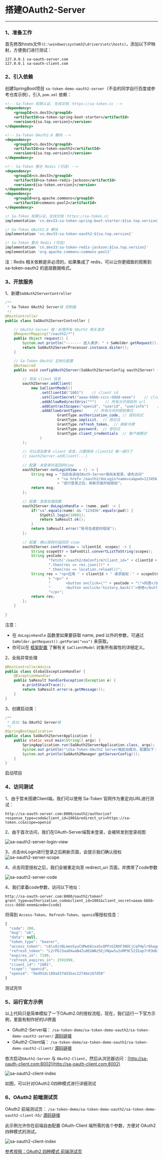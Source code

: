 # 搭建OAuth2-Server

--- 

### 1、准备工作 
首先修改hosts文件`(C:\windows\system32\drivers\etc\hosts)`，添加以下IP映射，方便我们进行测试：
``` url
127.0.0.1 sa-oauth-server.com
127.0.0.1 sa-oauth-client.com
```


### 2、引入依赖 
创建SpringBoot项目 `sa-token-demo-oauth2-server`（不会的同学自行百度或参考仓库示例），引入 `pom.xml` 依赖：

<!---------------------------- tabs:start ---------------------------->
<!-------- tab:Maven 方式 -------->
``` xml
<!-- Sa-Token 权限认证, 在线文档：https://sa-token.cc -->
<dependency>
	<groupId>cn.dev33</groupId>
	<artifactId>sa-token-spring-boot-starter</artifactId>
	<version>${sa.top.version}</version>
</dependency>

<!-- Sa-Token OAuth2.0 模块 -->
<dependency>
	<groupId>cn.dev33</groupId>
	<artifactId>sa-token-oauth2</artifactId>
	<version>${sa.top.version}</version>
</dependency>

<!-- Sa-Token 整合 Redis (可选) -->
<dependency>
	<groupId>cn.dev33</groupId>
	<artifactId>sa-token-redis-jackson</artifactId>
	<version>${sa-token.version}</version>
</dependency>
<dependency>
	<groupId>org.apache.commons</groupId>
	<artifactId>commons-pool2</artifactId>
</dependency>
```
<!-------- tab:Gradle 方式 -------->
``` gradle
// Sa-Token 权限认证，在线文档：https://sa-token.cc
implementation 'cn.dev33:sa-token-spring-boot-starter:${sa.top.version}'

// Sa-Token OAuth2.0 模块
implementation 'cn.dev33:sa-token-oauth2:${sa.top.version}'

// Sa-Token 整合 Redis (可选)
implementation 'cn.dev33:sa-token-redis-jackson:${sa.top.version}'
implementation 'org.apache.commons:commons-pool2'
```
<!---------------------------- tabs:end ---------------------------->

注：Redis 相关依赖是非必须的，如果集成了 redis，可以让你更细致的观察到 sa-token-oauth2 的底层数据格式。


### 3、开放服务 
<!-- 
1、自定义数据加载器：新建 `SaOAuth2DataLoaderImpl` 实现 `SaOAuth2DataLoader` 接口。

``` java
/**
 * Sa-Token OAuth2：自定义数据加载器
 */
@Component
public class SaOAuth2DataLoaderImpl implements SaOAuth2DataLoader {
	
	// 根据 clientId 获取 Client 信息
	@Override
	public SaClientModel getClientModel(String clientId) {
		// 此为模拟数据，真实环境需要从数据库查询 
		if("1001".equals(clientId)) {
			return new SaClientModel()
					.setClientId("1001")    // client id
					.setClientSecret("aaaa-bbbb-cccc-dddd-eeee")    // client 秘钥
					.addAllowRedirectUris("*")    // 所有允许授权的 url
					.addContractScopes("openid", "userid", "userinfo")    // 所有签约的权限
					.addAllowGrantTypes(	 // 所有允许的授权模式
							GrantType.authorization_code, // 授权码式
							GrantType.implicit,  // 隐式式
							GrantType.refresh_token,  // 刷新令牌
							GrantType.password,  // 密码式
							GrantType.client_credentials  // 客户端模式
					)
			;
		}
		return null;
	}
	
	// 根据 clientId 和 loginId 获取 openid
	@Override
	public String getOpenid(String clientId, Object loginId) {
		// 此处使用框架默认算法生成 openid，真实环境建议改为从数据库查询
		return SaOAuth2DataLoader.super.getOpenid(clientId, loginId);
	}

}
``` 

你可以在 [框架配置](/use/config?id=SaClientModel属性定义) 了解有关 `SaClientModel` 对象所有属性的详细定义
-->

1、新建`SaOAuth2ServerController`
``` java
/**
 * Sa-Token OAuth2 Server端 控制器 
 */
@RestController
public class SaOAuth2ServerController {

	// OAuth2-Server 端：处理所有 OAuth2 相关请求
	@RequestMapping("/oauth2/*")
	public Object request() {
		System.out.println("------- 进入请求: " + SaHolder.getRequest().getUrl());
		return SaOAuth2ServerProcessor.instance.dister();
	}

	// Sa-Token OAuth2 定制化配置 
	@Autowired
	public void configOAuth2Server(SaOAuth2ServerConfig oauth2Server) {
		
		// 添加 client 信息 
		oauth2Server.addClient(
			new SaClientModel()
				.setClientId("1001")    // client id
				.setClientSecret("aaaa-bbbb-cccc-dddd-eeee")    // client 秘钥
				.addAllowRedirectUris("*")    // 所有允许授权的 url
				.addContractScopes("openid", "userid", "userinfo")    // 所有签约的权限
				.addAllowGrantTypes(	 // 所有允许的授权模式
						GrantType.authorization_code, // 授权码式
						GrantType.implicit,  // 隐式式
						GrantType.refresh_token,  // 刷新令牌
						GrantType.password,  // 密码式
						GrantType.client_credentials  // 客户端模式
				)
		);
		
		// 可以添加更多 client 信息，只要保持 clientId 唯一就行了
		// oauth2Server.addClient(...)
		
		// 配置：未登录时返回的View 
		oauth2Server.notLoginView = () -> {
			String msg = "当前会话在OAuth-Server端尚未登录，请先访问"
						+ "<a href='/oauth2/doLogin?name=sa&pwd=123456' target='_blank'> doLogin登录 </a>"
						+ "进行登录之后，刷新页面开始授权";
			return msg;
		};
		
		// 配置：登录处理函数 
		oauth2Server.doLoginHandle = (name, pwd) -> {
			if("sa".equals(name) && "123456".equals(pwd)) {
				StpUtil.login(10001);
				return SaResult.ok();
			}
			return SaResult.error("账号名或密码错误");
		};
		
		// 配置：确认授权时返回的 view 
		oauth2Server.confirmView = (clientId, scopes) -> {
			String scopeStr = SaFoxUtil.convertListToString(scopes);
			String yesCode =
					"fetch('/oauth2/doConfirm?client_id=" + clientId + "&scope=" + scopeStr + "', {method: 'POST'})" +
					".then(res => res.json())" +
					".then(res => location.reload())";
			String res = "<p>应用 " + clientId + " 请求授权：" + scopeStr + "，是否同意？</p>"
					+ "<p>" +
					"		<button onclick=\"" + yesCode + "\">同意</button>" +
					"		<button onclick='history.back()'>拒绝</button>" +
					"</p>";
			return res;
		};
	}
	
}
```
注意：
- 在 `doLoginHandle` 函数里如果要获取 name, pwd 以外的参数，可通过 `SaHolder.getRequest().getParam("xxx")` 来获取。
- 你可以在 [框架配置](/use/config?id=SaClientModel属性定义) 了解有关 `SaClientModel` 对象所有属性的详细定义。


2、全局异常处理
``` java
@RestControllerAdvice
public class GlobalExceptionHandler {
	@ExceptionHandler
	public SaResult handlerException(Exception e) {
		e.printStackTrace(); 
		return SaResult.error(e.getMessage());
	}
}
```

3、创建启动类：
``` java
/**
 * 启动：Sa-OAuth2 Server端 
 */
@SpringBootApplication 
public class SaOAuth2ServerApplication {
	public static void main(String[] args) {
		SpringApplication.run(SaOAuth2ServerApplication.class, args);
		System.out.println("\nSa-Token-OAuth2 Server端启动成功，配置如下：");
		System.out.println(SaOAuth2Manager.getServerConfig());
	}
}
```
启动项目


### 4、访问测试 

1、由于暂未搭建Client端，我们可以使用 Sa-Token 官网作为重定向URL进行测试：
``` url
http://sa-oauth-server.com:8000/oauth2/authorize?response_type=code&client_id=1001&redirect_uri=https://sa-token.cc&scope=openid
```

2、由于首次访问，我们在OAuth-Server端暂未登录，会被转发到登录视图 

![sa-oauth2-server-login-view](https://oss.dev33.cn/sa-token/doc/oauth2-new/sa-oauth2-server-login-view.png 's-w-sh')

3、点击doLogin进行登录之后刷新页面，会提示我们确认授权
![sa-oauth2-server-scope](https://oss.dev33.cn/sa-token/doc/oauth2-new/sa-oauth2-server-scope.png 's-w-sh')

4、点击同意授权之后，我们会被重定向至 redirect_uri 页面，并携带了code参数 

![sa-oauth2-server-code](https://oss.dev33.cn/sa-token/doc/oauth2-new/sa-oauth2-server-code.png 's-w-sh')

4、我们拿着code参数，访问以下地址：
``` url
http://sa-oauth-server.com:8000/oauth2/token?grant_type=authorization_code&client_id=1001&client_secret=aaaa-bbbb-cccc-dddd-eeee&code={code}
```

将得到 `Access-Token`、`Refresh-Token`、`openid`等授权信息：

``` js
{
  "code": 200,
  "msg": "ok",
  "data": null,
  "token_type": "bearer",
  "access_token": "cAls8jnBLmeo5yuCUMwb8zxaSsQPPzGINXF3NOCjCqFHplr6hagdT6A5HeR2",
  "refresh_token": "L2rPbJ3aaOXwaB4Zu0EGWNz5EjVNpw5u2oMP9CS2IEap7rR3Hb76ZqqHS07J",
  "expires_in": 7199,
  "refresh_expires_in": 2591999,
  "client_id": "1001",
  "scope": "openid",
  "openid": "ded91dc189a437dd1bac2274be167d50"
}
```

<!-- ![sa-oauth2-server-token](https://oss.dev33.cn/sa-token/doc/oauth2/sa-oauth2-server-token.png 's-w-sh') -->

测试完毕


### 5、运行官方示例
以上代码只是简单模拟了一下OAuth2.0的授权流程，现在，我们运行一下官方示例，里面有制作好的UI界面

- OAuth2-Server端： `/sa-token-demo/sa-token-demo-oauth2/sa-token-demo-oauth2-server/` [源码链接](https://gitee.com/dromara/sa-token/tree/master/sa-token-demo/sa-token-demo-oauth2/sa-token-demo-oauth2-server) <br/>
- OAuth2-Client端： `/sa-token-demo/sa-token-demo-oauth2/sa-token-demo-oauth2-client/` [源码链接](https://gitee.com/dromara/sa-token/tree/master/sa-token-demo/sa-token-demo-oauth2/sa-token-demo-oauth2-client) <br/>

依次启动`OAuth2-Server` 与 `OAuth2-Client`，然后从浏览器访问：[http://sa-oauth-client.com:8002](http://sa-oauth-client.com:8002)

![sa-oauth2-client-index](https://oss.dev33.cn/sa-token/doc/oauth2-new/sa-oauth2-client-index.png 's-w-sh')

如图，可以针对OAuth2.0四种模式进行详细测试 



### 6、OAuth2 前端测试页

OAuth2 前端测试页： 
`/sa-token-demo/sa-token-demo-oauth2/sa-token-demo-oauth2-client-h5/` 
[源码链接](https://gitee.com/dromara/sa-token/tree/master/sa-token-demo/sa-token-demo-oauth2/sa-token-demo-oauth2-client-h5) <br/>

此示例允许你在前端自由配置 OAuth-Client 端所需的各个参数，方便对 OAuth2 四种模式的测试。

![sa-oauth2-client-index](https://oss.dev33.cn/sa-token/doc/oauth2-new/sa-oauth2-client-test-h5-page.png 's-w-sh')

<p><a class="case-btn case-btn-video" href="https://www.bilibili.com/video/BV13LSMYzEmE/" target="_blank">
	参考视频：OAuth2 四种模式 前端测试页
</a></p>


